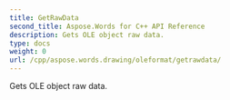 ```yaml
---
title: GetRawData
second_title: Aspose.Words for C++ API Reference
description: Gets OLE object raw data. 
type: docs
weight: 0
url: /cpp/aspose.words.drawing/oleformat/getrawdata/
---
```


Gets OLE object raw data. 

